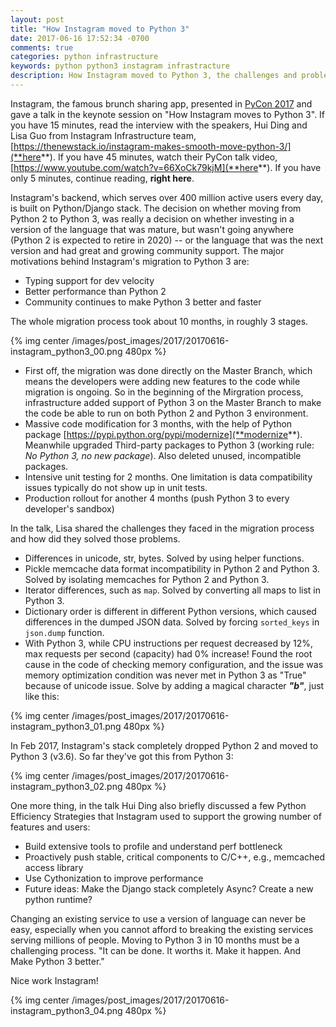 ```yaml
---
layout: post
title: "How Instagram moved to Python 3"
date: 2017-06-16 17:52:34 -0700
comments: true
categories: python infrastructure
keywords: python python3 instagram infrastracture
description: How Instagram moved to Python 3, the challenges and problem solved when migrating to Python 3
---
```


Instagram, the famous brunch sharing app, presented in [PyCon 2017](https://us.pycon.org/2017/) and gave a talk in the keynote session on "How Instagram moves to Python 3". If you have 15 minutes, read the interview with the speakers, Hui Ding and Lisa Guo from Instagram Infrastructure team, [https://thenewstack.io/instagram-makes-smooth-move-python-3/](**here**). If you have 45 minutes, watch their PyCon talk video, [https://www.youtube.com/watch?v=66XoCk79kjM](**here**). If you have only 5 minutes, continue reading, **right here**.

Instagram's backend, which serves over 400 million active users every day, is built on Python/Django stack. The decision on whether moving from Python 2 to Python 3, was really a decision on whether investing in a version of the language that was mature, but wasn't going anywhere (Python 2 is expected to retire in 2020) -- or the language that was the next version and had great and growing community support. The major motivations behind Instagram's migration to Python 3 are:

- Typing support for dev velocity
- Better performance than Python 2
- Community continues to make Python 3 better and faster

The whole migration process took about 10 months, in roughly 3 stages.

{% img center /images/post_images/2017/20170616-instagram_python3_00.png 480px %}

- First off, the migration was done directly on the Master Branch, which means the developers were adding new features to the code while migration is ongoing. So in the beginning of the Mirgration process, infrastructure added support of Python 3 on the Master Branch to make the code be able to run on both Python 2 and Python 3 environment. 
- Massive code modification for 3 months, with the help of Python package [https://pypi.python.org/pypi/modernize](**modernize**). Meanwhile upgraded Third-party packages to Python 3 (working rule: *No Python 3, no new package*). Also deleted unused, incompatible packages.
- Intensive unit testing for 2 months. One limitation is data compatibility issues typically do not show up in unit tests.
- Production rollout for another 4 months (push Python 3 to every developer's sandbox)

In the talk, Lisa shared the challenges they faced in the migration process and how did they solved those problems.

- Differences in unicode, str, bytes. Solved by using helper functions.
- Pickle memcache data format incompatibility in Python 2 and Python 3. Solved by isolating memcaches for Python 2 and Python 3.
- Iterator differences, such as ```map```. Solved by converting all maps to list in Python 3.
- Dictionary order is different in different Python versions, which caused differences in the dumped JSON data. Solved by forcing ```sorted_keys``` in ```json.dump``` function.
- With Python 3, while CPU instructions per request decreased by 12%, max requests per second (capacity) had 0% increase! Found the root cause in the code of checking memory configuration, and the issue was memory optimization condition was never met in Python 3 as "True" because of unicode issue. Solve by adding a magical character ***"b"***, just like this:

{% img center /images/post_images/2017/20170616-instagram_python3_01.png 480px %}

In Feb 2017, Instagram's stack completely dropped Python 2 and moved to Python 3 (v3.6). So far they've got this from Python 3:

{% img center /images/post_images/2017/20170616-instagram_python3_02.png 480px %}

One more thing, in the talk Hui Ding also briefly discussed a few Python Efficiency Strategies that Instagram used to support the growing number of features and users:

- Build extensive tools to profile and understand perf bottleneck
- Proactively push stable, critical components to C/C++, e.g., memcached access library
- Use Cythonization to improve performance
- Future ideas: Make the Django stack completely Async? Create a new python runtime?

Changing an existing service to use a version of language can never be easy, especially when you cannot afford to breaking the existing services serving millions of people. Moving to Python 3 in 10 months must be a challenging process. "It can be done. It worths it. Make it happen. And Make Python 3 better."

Nice work Instagram!

{% img center /images/post_images/2017/20170616-instagram_python3_04.png 480px %}

